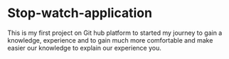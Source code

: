 # Stop-watch-application
This is my first project on Git hub platform to started my journey to gain a knowledge, experience and to gain much more comfortable and make easier our knowledge to explain our experience you. 
